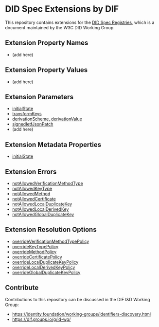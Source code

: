 # DID Spec Extensions by DIF

This repository contains extensions for the [DID Spec Registries](https://w3c.github.io/did-spec-registries/),
which is a document maintained by the W3C DID Working Group.

## Extension Property Names

 * (add here)

## Extension Property Values

* (add here)

## Extension Parameters

 * [initialState](parameters/initial-state.md)
 * [transformKeys](parameters/transform-keys.md)
 * [derivationScheme, derivationValue](parameters/derivation-scheme-derivation-value.md)
 * [signedIetfJsonPatch](parameters/signed-ietf-json-patch.md)
 * (add here)

## Extension Metadata Properties

* [initialState](metadata-properties/initial-state.md)

## Extension Errors

* [notAllowedVerificationMethodType](error-codes/not-allowed-verification-method-type.md)
* [notAllowedKeyType](error-codes/not-allowed-key-type.md)
* [notAllowedMethod](error-codes/not-allowed-method.md)
* [notAllowedCertificate](error-codes/not-allowed-certificate.md)
* [notAllowedLocalDuplicateKey](error-codes/not-allowed-local-duplicate-key.md)
* [notAllowedLocalDerivedKey](error-codes/not-allowed-local-derived-key.md)
* [notAllowedGlobalDuplicateKey](error-codes/not-allowed-global-duplicate-key.md)

## Extension Resolution Options

* [overrideVerificationMethodTypePolicy](error-codes/not-allowed-verification-method-type.md)
* [overrideKeyTypePolicy](error-codes/not-allowed-key-type.md)
* [overrideMethodPolicy](error-codes/not-allowed-method.md)
* [overrideCertificatePolicy](error-codes/not-allowed-certificate.md)
* [overrideLocalDuplicateKeyPolicy](error-codes/not-allowed-local-duplicate-key.md)
* [overrideLocalDerivedKeyPolicy](error-codes/not-allowed-local-derived-key.md)
* [overrideGlobalDuplicateKeyPolicy](error-codes/not-allowed-global-duplicate-key.md)

## Contribute

Contributions to this repository can be discussed in the DIF I&D Working Group:

 * https://identity.foundation/working-groups/identifiers-discovery.html
 * https://dif.groups.io/g/id-wg/
